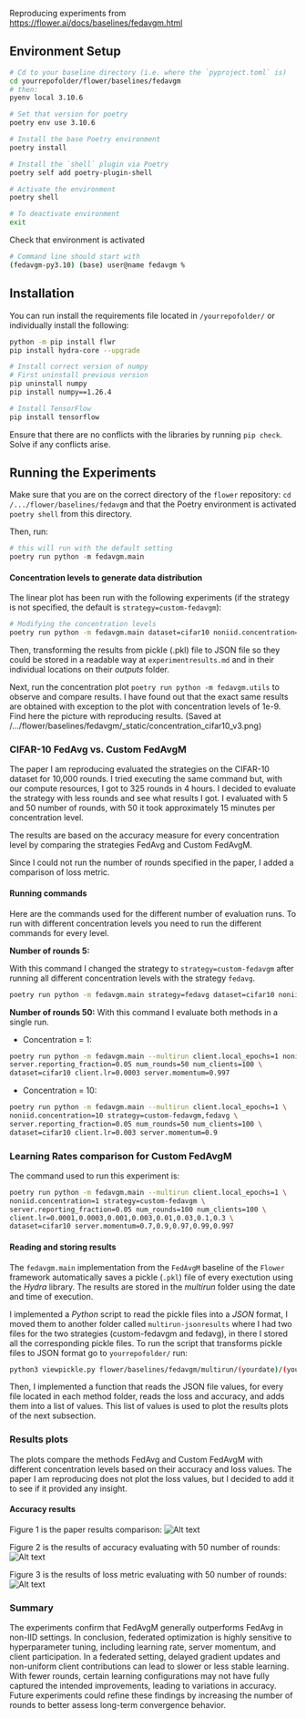 Reproducing experiments from https://flower.ai/docs/baselines/fedavgm.html


## Environment Setup

```bash
# Cd to your baseline directory (i.e. where the `pyproject.toml` is)
cd yourrepofolder/flower/baselines/fedavgm
# then:
pyenv local 3.10.6

# Set that version for poetry
poetry env use 3.10.6

# Install the base Poetry environment
poetry install

# Install the `shell` plugin via Poetry
poetry self add poetry-plugin-shell

# Activate the environment
poetry shell

# To deactivate environment
exit
```

Check that environment is activated
```bash
# Command line should start with
(fedavgm-py3.10) (base) user@name fedavgm % 
``` 

## Installation
You can run install the requirements file located in `/yourrepofolder/` or individually install the following:

```bash
python -m pip install flwr
pip install hydra-core --upgrade

# Install correct version of numpy
# First uninstall previous version
pip uninstall numpy
pip install numpy==1.26.4

# Install TensorFlow
pip install tensorflow
```

Ensure that there are no conflicts with the libraries by running `pip check`. Solve if any conflicts arise.

## Running the Experiments
Make sure that you are on the correct directory of the `flower` repository: `cd /.../flower/baselines/fedavgm` and that the Poetry environment is activated `poetry shell` from this directory.

Then, run:
```python
# this will run with the default setting
poetry run python -m fedavgm.main 
```

#### Concentration levels to generate data distribution
The linear plot has been run with the following experiments (if the strategy is not specified, the default is `strategy=custom-fedavgm`):
```bash
# Modifying the concentration levels
poetry run python -m fedavgm.main dataset=cifar10 noniid.concentration=10
```
Then, transforming the results from pickle (.pkl) file to JSON file so they could be stored in a readable way at `experimentresults.md` and in their individual locations on their *outputs* folder.

Next, run the concentration plot `poetry run python -m fedavgm.utils` to observe and compare results. I have found out that the exact same results are obtained with exception to the plot with concentration levels of 1e-9. Find here the picture with reproducing results.
(Saved at /.../flower/baselines/fedavgm/_static/concentration_cifar10_v3.png)

### CIFAR-10 FedAvg vs. Custom FedAvgM
The paper I am reproducing evaluated the strategies on the CIFAR-10 dataset for 10,000 rounds. I tried executing the same command but, with our compute resources, I got to 325 rounds in 4 hours. I decided to evaluate the strategy with less rounds and see what results I got. I evaluated with 5 and 50 number of rounds, with 50 it took approximately 15 minutes per concentration level.

The results are based on the accuracy measure for every concentration level by comparing the strategies FedAvg and Custom FedAvgM. 

Since I could not run the number of rounds specified in the paper, I added a comparison of loss metric.

#### Running commands
Here are the commands used for the different number of evaluation runs. To run with different concentration levels you need to run the different commands for every level.

**Number of rounds 5:**

With this command I changed the strategy to `strategy=custom-fedavgm` after running all different concentration levels with the strategy `fedavg`.
```bash
poetry run python -m fedavgm.main strategy=fedavg dataset=cifar10 noniid.concentration=10 num_rounds=5
```

**Number of rounds 50:**
With this command I evaluate both methods in a single run.

- Concentration = 1:
```bash
poetry run python -m fedavgm.main --multirun client.local_epochs=1 noniid.concentration=1 strategy=custom-fedavgm,fedavg \ 
server.reporting_fraction=0.05 num_rounds=50 num_clients=100 \
dataset=cifar10 client.lr=0.0003 server.momentum=0.997
```
- Concentration = 10:
```bash
poetry run python -m fedavgm.main --multirun client.local_epochs=1 \
noniid.concentration=10 strategy=custom-fedavgm,fedavg \
server.reporting_fraction=0.05 num_rounds=50 num_clients=100 \
dataset=cifar10 client.lr=0.003 server.momentum=0.9
```

### Learning Rates comparison for Custom FedAvgM

The command used to run this experiment is:
```bash
poetry run python -m fedavgm.main --multirun client.local_epochs=1 \
noniid.concentration=1 strategy=custom-fedavgm \
server.reporting_fraction=0.05 num_rounds=100 num_clients=100 \
client.lr=0.0001,0.0003,0.001,0.003,0.01,0.03,0.1,0.3 \
dataset=cifar10 server.momentum=0.7,0.9,0.97,0.99,0.997
```

#### Reading and storing results
The `fedavgm.main` implementation from the `FedAvgM` baseline of the `Flower` framework automatically saves a pickle (`.pkl`) file of every exectution using the *Hydra* library. The results are stored in the *multirun* folder using the date and time of execution. 

I implemented a *Python* script to read the pickle files into a *JSON* format, I moved them to another folder called `multirun-jsonresults` where I had two files for the two strategies (custom-fedavgm and fedavg), in there I stored all the corresponding pickle files. To run the script that transforms pickle files to JSON format go to `yourrepofolder/` run:
```bash
python3 viewpickle.py flower/baselines/fedavgm/multirun/(yourdate)/(yourtime)/(yourpicklefile)
```

Then, I implemented a function that reads the JSON file values, for every file located in each method folder, reads the loss and accuracy, and adds them into a list of values. This list of values is used to plot the results plots of the next subsection.
 
### Results plots
The plots compare the methods FedAvg and Custom FedAvgM with different concentration levels based on their accuracy and loss values. The paper I am reproducing does not plot the loss values, but I decided to add it to see if it provided any insight.

#### Accuracy results
Figure 1 is the paper results comparison:
![Alt text](plots/fedavgm_vs_fedavg_rounds=10000_cifar10_w_1e-9.png)

Figure 2 is the results of accuracy evaluating with 50 number of rounds:
![Alt text](plots/cifar10-rounds50-accuracies.png)

Figure 3 is the results of loss metric evaluating with 50 number of rounds:
![Alt text](plots/cifar10-rounds50-losses.png)

### Summary
The experiments confirm that FedAvgM generally outperforms FedAvg in non-IID settings. In conclusion, federated optimization is highly sensitive to hyperparameter tuning, including learning rate, server momentum, and client participation. In a federated setting, delayed gradient updates and non-uniform client contributions can lead to slower or less stable learning. With fewer rounds, certain learning configurations may not have fully captured the intended improvements, leading to variations in accuracy. Future experiments could refine these findings by increasing the number of rounds to better assess long-term convergence behavior.
